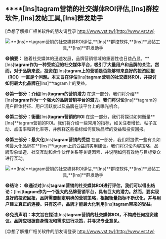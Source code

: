 ## ****[Ins]**tagram营销的社交媒体ROI评估,**[Ins]**群控软件,**[Ins]**发帖工具,**[Ins]**群发助手**

[😍想了解推广相关软件的朋友请登录 http://www.vst.tw](http://www.vst.tw)

 <center><img src="https://vst.tw/MP4/tuiguang/png/2.png" alt="**[Ins]**tagram营销的社交媒体ROI评估,**[Ins]**群控软件,**[Ins]**发帖工具,**[Ins]**群发助手"></center>

**😄摘要：**
随着社交媒体的迅速发展，品牌营销领域的重要性也日益凸显。**[Ins]**tagram作为一种受欢迎的社交媒体平台，吸引了大量用户和品牌的关注。然而，对于品牌来说，投资在**[Ins]**tagram上的营销是否能够带来良好的投资回报（ROI）一直是个问题。本文旨在评估**[Ins]**tagram营销的社交媒体ROI，并探讨如何最大化品牌在**[Ins]**tagram上的受益。

**😄第一部分：介绍**[Ins]**tagram的营销潜力**
在这一部分，我们将介绍**[Ins]**tagram作为一个强大的品牌营销平台的潜力。我们将讨论**[Ins]**tagram的用户群体特征、用户活跃度以及品牌在该平台上的曝光机会。

**😄第二部分：衡量**[Ins]**tagram营销的ROI**
在这一部分，我们将探讨如何衡量**[Ins]**tagram营销的ROI。我们将介绍一些常用的指标，如关注者增长、帖子互动、点击率和转化率等，并解释这些指标如何反映品牌的受益和投资回报。

**😄第三部分：最大化**[Ins]**tagram营销的受益**
在这一部分，我们将提供一些有关如何最大化品牌在**[Ins]**tagram上的受益的实用建议。我们将讨论内容策略、品牌形象塑造、社交互动和合作伙伴关系等关键因素，并说明如何有效地与目标受众进行互动。

 <center><img src="https://vst.tw/MP4/tuiguang/png/2.png" alt="**[Ins]**tagram营销的社交媒体ROI评估,**[Ins]**群控软件,**[Ins]**发帖工具,**[Ins]**群发助手"></center>

**😄结论：**
**😄通过对**[Ins]**tagram营销的社交媒体ROI进行评估，我们可以得出结论：**[Ins]**tagram作为一个强大的品牌营销平台，具有巨大的潜力。然而，要实现良好的投资回报，品牌需要制定明确的营销策略，根据衡量指标不断优化，并与用户建立真正的连接。只有这样，品牌才能最大化利用**[Ins]**tagram带来的受益。**

**😄免责声明：本文旨在探讨**[Ins]**tagram营销的社交媒体ROI，不构成任何投资建议。品牌应根据自身情况和需求进行决策，并寻求专业意见。**

[😍想了解推广相关软件的朋友请登录 http://www.vst.tw](http://www.vst.tw)



